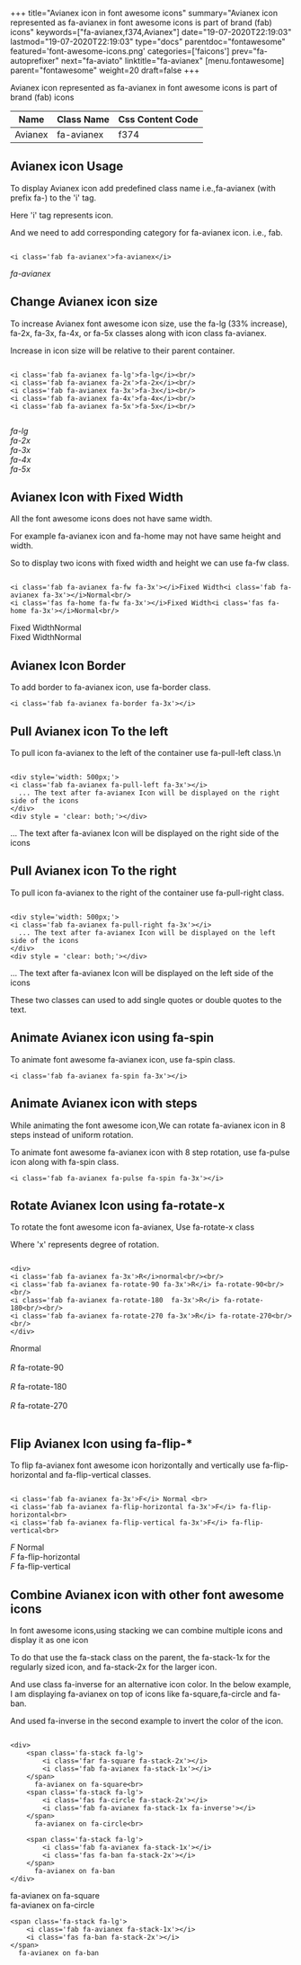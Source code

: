 +++
title="Avianex icon in font awesome icons"
summary="Avianex icon represented as fa-avianex in font awesome icons is part of brand (fab) icons"
keywords=["fa-avianex,f374,Avianex"]
date="19-07-2020T22:19:03"
lastmod="19-07-2020T22:19:03"
type="docs"
parentdoc="fontawesome"
featured='font-awesome-icons.png'
categories=['faicons']
prev="fa-autoprefixer"
next="fa-aviato"
linktitle="fa-avianex"
[menu.fontawesome]
parent="fontawesome"
weight=20
draft=false
+++


Avianex icon represented as fa-avianex in font awesome icons is part of brand (fab) icons

<div class='table-responsive'><table class='table'><thead><tr><th>Name</th><th>Class Name</th><th>Css Content Code</th></tr></thead><tbody><tr><td>Avianex</td><td>fa-avianex</td><td>f374</td></tr></tbody></table></div>



## Avianex icon Usage

To display Avianex icon add predefined class name i.e.,fa-avianex (with prefix fa-) to the 'i' tag.

Here 'i' tag represents icon.

And we need to add corresponding category for fa-avianex icon. i.e., fab.


```

<i class='fab fa-avianex'>fa-avianex</i>
```

<i class='fab fa-avianex'>fa-avianex</i>




## Change Avianex icon size
To increase Avianex font awesome icon size, use the fa-lg (33% increase), fa-2x, fa-3x, fa-4x, or fa-5x classes along with icon class fa-avianex.

Increase in icon size will be relative to their parent container. 

```

<i class='fab fa-avianex fa-lg'>fa-lg</i><br/>
<i class='fab fa-avianex fa-2x'>fa-2x</i><br/>
<i class='fab fa-avianex fa-3x'>fa-3x</i><br/>
<i class='fab fa-avianex fa-4x'>fa-4x</i><br/>
<i class='fab fa-avianex fa-5x'>fa-5x</i><br/>
            
```

<i class='fab fa-avianex fa-lg'>fa-lg</i><br/>
<i class='fab fa-avianex fa-2x'>fa-2x</i><br/>
<i class='fab fa-avianex fa-3x'>fa-3x</i><br/>
<i class='fab fa-avianex fa-4x'>fa-4x</i><br/>
<i class='fab fa-avianex fa-5x'>fa-5x</i><br/>
            



## Avianex Icon with Fixed Width 

All the font awesome icons does not have same width.

For example fa-avianex icon and fa-home may not have same height and width.

So to display two icons with fixed width and height we can use fa-fw class.


```

<i class='fab fa-avianex fa-fw fa-3x'></i>Fixed Width<i class='fab fa-avianex fa-3x'></i>Normal<br/>
<i class='fas fa-home fa-fw fa-3x'></i>Fixed Width<i class='fas fa-home fa-3x'></i>Normal<br/>
```

<i class='fab fa-avianex fa-fw fa-3x'></i>Fixed Width<i class='fab fa-avianex fa-3x'></i>Normal<br/>
<i class='fas fa-home fa-fw fa-3x'></i>Fixed Width<i class='fas fa-home fa-3x'></i>Normal<br/>



## Avianex Icon Border 

To add border to fa-avianex icon, use fa-border class.


```
<i class='fab fa-avianex fa-border fa-3x'></i>

```
<i class='fab fa-avianex fa-border fa-3x'></i>





## Pull Avianex icon To the left

To pull icon fa-avianex to the left of the container use fa-pull-left class.\n

```

<div style='width: 500px;'>
<i class='fab fa-avianex fa-pull-left fa-3x'></i>
  ... The text after fa-avianex Icon will be displayed on the right side of the icons
</div>
<div style = 'clear: both;'></div>
```

<div style='width: 500px;'>
<i class='fab fa-avianex fa-pull-left fa-3x'></i>
  ... The text after fa-avianex Icon will be displayed on the right side of the icons
</div>
<div style = 'clear: both;'></div>




## Pull Avianex icon To the right
To pull icon fa-avianex to the right of the container use fa-pull-right class.

```

<div style='width: 500px;'>
<i class='fab fa-avianex fa-pull-right fa-3x'></i>
  ... The text after fa-avianex Icon will be displayed on the left side of the icons
</div>
<div style = 'clear: both;'></div>
```

<div style='width: 500px;'>
<i class='fab fa-avianex fa-pull-right fa-3x'></i>
  ... The text after fa-avianex Icon will be displayed on the left side of the icons
</div>
<div style = 'clear: both;'></div>

These two classes can used to add single quotes or double quotes to the text.


## Animate Avianex icon using fa-spin
To animate font awesome fa-avianex icon, use fa-spin class.

```
<i class='fab fa-avianex fa-spin fa-3x'></i>
```
<i class='fab fa-avianex fa-spin fa-3x'></i>




## Animate Avianex icon with steps
While animating the font awesome icon,We can rotate fa-avianex icon in 8 steps instead of uniform rotation.

To animate font awesome fa-avianex icon with 8 step rotation, use fa-pulse icon along with fa-spin class.


```
<i class='fab fa-avianex fa-pulse fa-spin fa-3x'></i>

```
<i class='fab fa-avianex fa-pulse fa-spin fa-3x'></i>





## Rotate Avianex Icon using fa-rotate-x
To rotate the font awesome icon fa-avianex, Use fa-rotate-x class

Where 'x' represents degree of rotation.


```

<div>
<i class='fab fa-avianex fa-3x'>R</i>normal<br/><br/>
<i class='fab fa-avianex fa-rotate-90 fa-3x'>R</i> fa-rotate-90<br/><br/> 
<i class='fab fa-avianex fa-rotate-180  fa-3x'>R</i> fa-rotate-180<br/><br/> 
<i class='fab fa-avianex fa-rotate-270 fa-3x'>R</i> fa-rotate-270<br/><br/>
</div>
```

<div>
<i class='fab fa-avianex fa-3x'>R</i>normal<br/><br/>
<i class='fab fa-avianex fa-rotate-90 fa-3x'>R</i> fa-rotate-90<br/><br/> 
<i class='fab fa-avianex fa-rotate-180  fa-3x'>R</i> fa-rotate-180<br/><br/> 
<i class='fab fa-avianex fa-rotate-270 fa-3x'>R</i> fa-rotate-270<br/><br/>
</div>




## Flip Avianex Icon using fa-flip-*
To flip fa-avianex font awesome icon horizontally and vertically use fa-flip-horizontal and fa-flip-vertical classes. 

```

<i class='fab fa-avianex fa-3x'>F</i> Normal <br>
<i class='fab fa-avianex fa-flip-horizontal fa-3x'>F</i> fa-flip-horizontal<br>
<i class='fab fa-avianex fa-flip-vertical fa-3x'>F</i> fa-flip-vertical<br>
```

<i class='fab fa-avianex fa-3x'>F</i> Normal <br>
<i class='fab fa-avianex fa-flip-horizontal fa-3x'>F</i> fa-flip-horizontal<br>
<i class='fab fa-avianex fa-flip-vertical fa-3x'>F</i> fa-flip-vertical<br>




## Combine Avianex icon with other font awesome icons
In font awesome icons,using stacking we can combine multiple icons and display it as one icon 

To do that use the fa-stack class on the parent, the fa-stack-1x for the regularly sized icon, and fa-stack-2x for the larger icon.

And use class fa-inverse for an alternative icon color. 
In the below example, I am displaying fa-avianex on top of icons like fa-square,fa-circle and fa-ban.

And used fa-inverse in the second example to invert the color of the icon.

```

<div>
    <span class='fa-stack fa-lg'>
        <i class='far fa-square fa-stack-2x'></i>
        <i class='fab fa-avianex fa-stack-1x'></i>
    </span>
      fa-avianex on fa-square<br>
    <span class='fa-stack fa-lg'>
        <i class='fas fa-circle fa-stack-2x'></i>
        <i class='fab fa-avianex fa-stack-1x fa-inverse'></i>
    </span>
      fa-avianex on fa-circle<br>

    <span class='fa-stack fa-lg'>
        <i class='fab fa-avianex fa-stack-1x'></i>
        <i class='fas fa-ban fa-stack-2x'></i>
    </span>
      fa-avianex on fa-ban
</div>
```

<div>
    <span class='fa-stack fa-lg'>
        <i class='far fa-square fa-stack-2x'></i>
        <i class='fab fa-avianex fa-stack-1x'></i>
    </span>
      fa-avianex on fa-square<br>
    <span class='fa-stack fa-lg'>
        <i class='fas fa-circle fa-stack-2x'></i>
        <i class='fab fa-avianex fa-stack-1x fa-inverse'></i>
    </span>
      fa-avianex on fa-circle<br>

    <span class='fa-stack fa-lg'>
        <i class='fab fa-avianex fa-stack-1x'></i>
        <i class='fas fa-ban fa-stack-2x'></i>
    </span>
      fa-avianex on fa-ban
</div>






